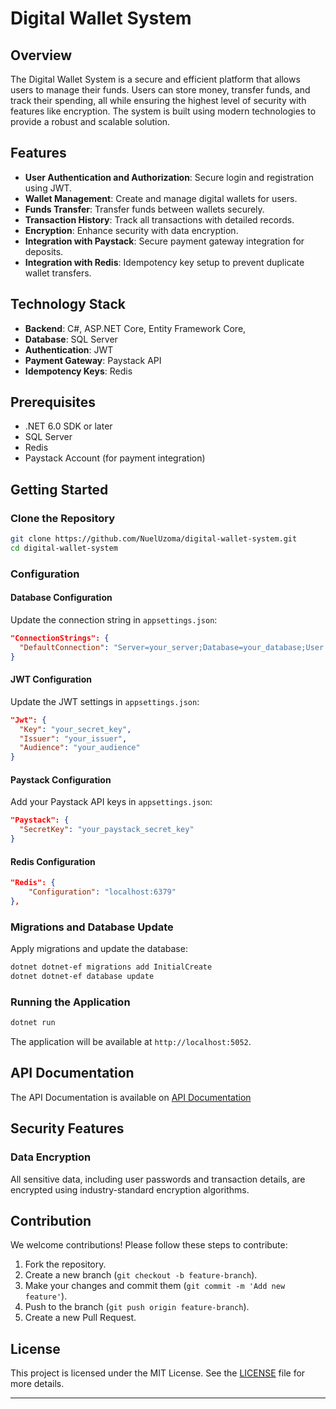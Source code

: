 # Digital Wallet System

## Overview

The Digital Wallet System is a secure and efficient platform that allows users to manage their funds. Users can store money, transfer funds, and track their spending, all while ensuring the highest level of security with features like encryption. The system is built using modern technologies to provide a robust and scalable solution.

## Features

- **User Authentication and Authorization**: Secure login and registration using JWT.
- **Wallet Management**: Create and manage digital wallets for users.
- **Funds Transfer**: Transfer funds between wallets securely.
- **Transaction History**: Track all transactions with detailed records.
- **Encryption**: Enhance security with data encryption.
- **Integration with Paystack**: Secure payment gateway integration for deposits.
- **Integration with Redis**: Idempotency key setup to prevent duplicate wallet transfers.

## Technology Stack

- **Backend**: C#, ASP.NET Core, Entity Framework Core,
- **Database**: SQL Server
- **Authentication**: JWT
- **Payment Gateway**: Paystack API
- **Idempotency Keys**: Redis

## Prerequisites

- .NET 6.0 SDK or later
- SQL Server
- Redis
- Paystack Account (for payment integration)

## Getting Started

### Clone the Repository

```bash
git clone https://github.com/NuelUzoma/digital-wallet-system.git
cd digital-wallet-system
```

### Configuration

#### Database Configuration

Update the connection string in `appsettings.json`:

```json
"ConnectionStrings": {
  "DefaultConnection": "Server=your_server;Database=your_database;User Id=your_user;Password=your_password;"
}
```

#### JWT Configuration

Update the JWT settings in `appsettings.json`:

```json
"Jwt": {
  "Key": "your_secret_key",
  "Issuer": "your_issuer",
  "Audience": "your_audience"
}
```

#### Paystack Configuration

Add your Paystack API keys in `appsettings.json`:

```json
"Paystack": {
  "SecretKey": "your_paystack_secret_key"
}
```

#### Redis Configuration
```json
"Redis": {
    "Configuration": "localhost:6379"
},
```

### Migrations and Database Update

Apply migrations and update the database:

```bash
dotnet dotnet-ef migrations add InitialCreate
dotnet dotnet-ef database update
```

### Running the Application

```bash
dotnet run
```

The application will be available at `http://localhost:5052`.

## API Documentation

The API Documentation is available on [API Documentation](https://documenter.getpostman.com/view/27344999/2sA3kXELSP)

## Security Features

### Data Encryption

All sensitive data, including user passwords and transaction details, are encrypted using industry-standard encryption algorithms.

## Contribution

We welcome contributions! Please follow these steps to contribute:

1. Fork the repository.
2. Create a new branch (`git checkout -b feature-branch`).
3. Make your changes and commit them (`git commit -m 'Add new feature'`).
4. Push to the branch (`git push origin feature-branch`).
5. Create a new Pull Request.

## License

This project is licensed under the MIT License. See the [LICENSE](LICENSE.md) file for more details.

---
